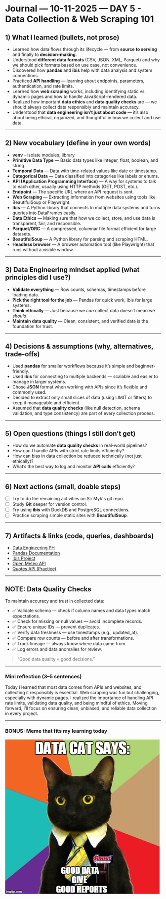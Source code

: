 # Journal — 10-11-2025 — DAY 5 - Data Collection & Web Scraping 101

## 1) What I learned (bullets, not prose)
- Learned how data flows through its lifecycle — from **source to serving** and finally to **decision-making**.  
- Understood **different data formats** (CSV, JSON, XML, Parquet) and why we should pick formats based on use case, not convenience.  
- Discovered how **pandas** and **ibis** help with data analysis and system connections.  
- Practiced **API handling** — learning about endpoints, parameters, authentication, and rate limits.  
- Learned how **web scraping** works, including identifying static vs dynamic pages and how to handle JavaScript-rendered data.  
- Realized how important **data ethics** and **data quality checks** are — we should always collect data responsibly and maintain accuracy.  
- Understood that **data engineering isn’t just about code** — it’s also about being ethical, organized, and thoughtful in how we collect and use data.

---

## 2) New vocabulary (define in your own words)
- **venv** - isolate modules; library
- **Primitive Data Type** — Basic data types like integer, float, boolean, and string.  
- **Temporal Data** — Data with time-related values like date or timestamp.  
- **Categorical Data** — Data classified into categories like labels or enums.  
- **API (Application Programming Interface)** — A way for systems to talk to each other, usually using HTTP methods (GET, POST, etc.).  
- **Endpoint** — The specific URL where an API request is sent.   
- **Web Scraping** — Extracting information from websites using tools like BeautifulSoup or Playwright.  
- **Ibis** — A Python library that connects to multiple data systems and turns queries into DataFrames easily.  
- **Data Ethics** — Making sure that how we collect, store, and use data is transparent, fair, and responsible.  
- **Parquet/ORC** — A compressed, columnar file format efficient for large datasets.
- **BeautifulSoup** — A Python library for parsing and scraping HTML.
- **Headless browser** — A browser automation tool (like Playwright) that runs without a visible window.

---

## 3) Data Engineering mindset applied (what principles did I use?)
- **Validate everything** — Row counts, schemas, timestamps before loading data.  
- **Pick the right tool for the job** — Pandas for quick work, ibis for large systems.  
- **Think ethically** — Just because we *can* collect data doesn’t mean we *should*.  
- **Maintain data quality** — Clean, consistent, and verified data is the foundation for trust.

---

## 4) Decisions & assumptions (why, alternatives, trade-offs)
- Used **pandas** for smaller workflows because it’s simple and beginner-friendly.  
- Used **ibis** for connecting to multiple backends — scalable and easier to manage in larger systems.  
- Chose **JSON** format when working with APIs since it’s flexible and commonly used.  
- Decided to extract only small slices of data (using LIMIT or filters) to keep it manageable and efficient.  
- Assumed that **data quality checks** (like null detection, schema validation, and type consistency) are part of every collection process.

---

## 5) Open questions (things I still don’t get)
- How do we automate **data quality checks** in real-world pipelines?  
- How can I handle APIs with strict rate limits efficiently?
- How can bias in data collection be reduced technically (not just ethically)?  
- What’s the best way to log and monitor **API calls** efficiently?

---

## 6) Next actions (small, doable steps)
- [ ] Try to do the remaining activities on Sir Myk's git repo.
- [ ] Study **Git** deeper for version control.  
- [ ] Try using **ibis** with DuckDB and PostgreSQL connections.  
- [ ] Practice scraping simple static sites with **BeautifulSoup**.  
---

## 7) Artifacts & links (code, queries, dashboards)
- [Data Engineering PH](https://dataengineering.ph/)  
- [Pandas Documentation](https://pandas.pydata.org/)  
- [Ibis Project](https://ibis-project.org/)  
- [Open Meteo API](https://open-meteo.com/en/docs)  
- [Quotes API (Practice)](https://quotes.toscrape.com/api/quotes)

---

## NOTE: Data Quality Checks
To maintain accuracy and trust in collected data:
- ✅ Validate schema — check if column names and data types match expectations.  
- ✅ Check for missing or null values — avoid incomplete records.  
- ✅ Ensure unique IDs — prevent duplicates.  
- ✅ Verify data freshness — use timestamps (e.g., updated_at).  
- ✅ Compare row counts — before and after transformations.  
- ✅ Track lineage — always know where data came from.  
- ✅ Log errors and data anomalies for review.

> “Good data quality = good decisions.”

---

### Mini reflection (3–5 sentences)
Today I learned that most data comes from APIs and websites, and collecting it responsibly is essential. Web scraping was fun but challenging, especially with dynamic pages. I realized the importance of handling API rate limits, validating data quality, and being mindful of ethics. Moving forward, I’ll focus on ensuring clean, unbiased, and reliable data collection in every project.

---

### BONUS: Meme that fits my learning today
![Alt text](../assets/day5-meme.jpg "what is a data engineer?")

